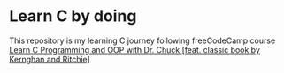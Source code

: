 # Learn C by doing

This repository is my learning C journey following freeCodeCamp course [Learn C Programming and OOP with Dr. Chuck [feat. classic book by Kernghan and Ritchie]](https://www.youtube.com/watch?v=PaPN51Mm5qQ&list=WL)
